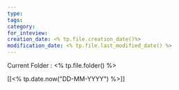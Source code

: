 ```yaml
---
type:  
tags:
category: 
for_inteview: 
creation_date: <% tp.file.creation_date()%>
modification_date: <% tp.file.last_modified_date() %>
---
```



Current Folder : <% tp.file.folder() %>




[[<% tp.date.now("DD-MM-YYYY") %>]]
